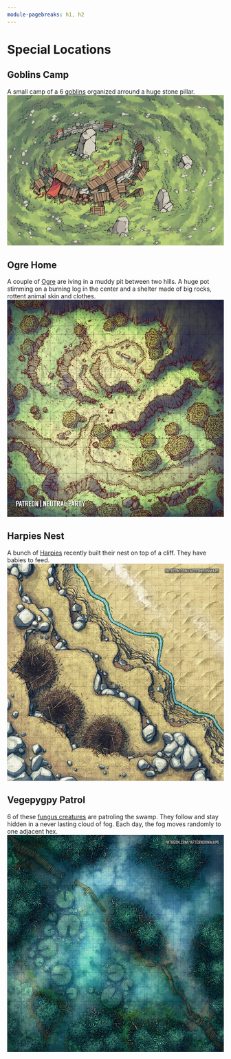 ```yaml
---
module-pagebreaks: h1, h2
---
```


# Special Locations

## Goblins Camp
A small camp of a 6 [goblins](monster/goblin) organized arround a huge stone pillar.
![](../images/battlemap_gobelin_camp.jpg)

## Ogre Home
A couple of [Ogre](monster/ogre) are iving in a muddy pit between two hills. A huge pot stimming on a burning log in the center and a shelter made of big rocks, rottent animal skin and clothes.
![](../images/battlemap_ogre_camp.jpg)

## Harpies Nest
A bunch of [Harpies](monster/harpy) recently built their nest on top of a cliff. They have babies to feed.
![](../images/battlemap_harpies_nest.jpg)


## Vegepygpy Patrol
6 of these [fungus creatures](monster/vegepygmy) are patroling the swamp. They follow and stay hidden in a never lasting cloud of fog. Each day, the fog moves randomly to one adjacent hex.
![](../images/battlemap_vegepygmy_patrol.jpg)